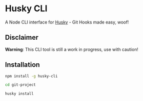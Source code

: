# Husky CLI

A Node CLI interface for [Husky](https://github.com/typicode/husky) - Git Hooks made easy, woof!

## Disclaimer

**Warning**: This CLI tool is still a work in progress, use with caution!

## Installation

```bash
npm install -g husky-cli

cd git-project

husky install
```

